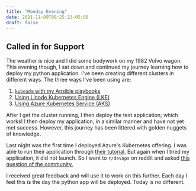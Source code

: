 ```yaml
---
title: "Monday Evening"
date: 2021-11-09T08:25:23-05:00
draft: false
---
```

## Called in for Support
The weather is nice and I did some bodywork on my 1982 Volvo wagon. This evening though, I sat down and continued my journey learning how to deploy my python application.  I've been creating different clusters in different ways. The three ways I've been using are:

1. [`kubeadm` with my Ansible playbooks](https://www.linode.com/docs/guides/getting-started-with-kubernetes/)
2. [Using Linode Kubernetes Engine (LKE)](https://www.linode.com/docs/guides/how-to-deploy-a-static-site-on-linode-kubernetes-engine/)
3. [Using Azure Kubernetes Service (AKS)](https://docs.microsoft.com/en-us/azure/aks/tutorial-kubernetes-prepare-app)

After I get the cluster running, I then deploy the test application; which works! I then deploy my application, in a similar manner and have not yet met success. However, this journey has been littered with golden nuggets of knowledge.

Last night was the first time I deployed Azure's Kubernetes offering. I was able to run their application through [their tutorial.](https://docs.microsoft.com/en-us/azure/aks/tutorial-kubernetes-prepare-app) But again when I tried my application, it did not launch.  So I went to `r/devops` on reddit and asked [this question of the community.](https://www.reddit.com/r/devops/comments/qpsfj1/just_putting_this_out_there_for_now_asking_for/)

I received great feedback and will use it to work on this further.  Each day I feel this is the day the python app will be deployed. Today is no different.
